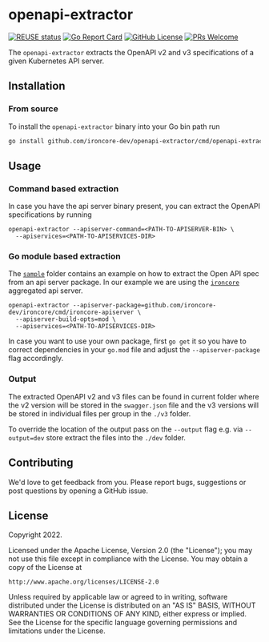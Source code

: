 # openapi-extractor

[![REUSE status](https://api.reuse.software/badge/github.com/ironcore-dev/openapi-extractor)](https://api.reuse.software/info/github.com/ironcore-dev/openapi-extractor)
[![Go Report Card](https://goreportcard.com/badge/github.com/ironcore-dev/openapi-extractor)](https://goreportcard.com/report/github.com/ironcore-dev/openapi-extractor)
[![GitHub License](https://img.shields.io/static/v1?label=License&message=Apache-2.0&color=blue)](LICENSE)
[![PRs Welcome](https://img.shields.io/badge/PRs-welcome-brightgreen.svg)](https://makeapullrequest.com)

The `openapi-extractor` extracts the OpenAPI v2 and v3 specifications of a given Kubernetes API server.

## Installation

### From source

To install the `openapi-extractor` binary into your Go bin path run

```bash
go install github.com/ironcore-dev/openapi-extractor/cmd/openapi-extractor@main
```

## Usage

### Command based extraction

In case you have the api server binary present, you can extract the OpenAPI specifications by running

```shell
openapi-extractor --apiserver-command=<PATH-TO-APISERVER-BIN> \
  --apiservices=<PATH-TO-APISERVICES-DIR>
```

### Go module based extraction

The [`sample`](/sample) folder contains an example on how to extract the Open API spec from an api server package. In 
our example we are using the [`ironcore`](https://github.com/ironcore-dev/ironcore) aggregated api server.

```shell
openapi-extractor --apiserver-package=github.com/ironcore-dev/ironcore/cmd/ironcore-apiserver \
  --apiserver-build-opts=mod \
  --apiservices=<PATH-TO-APISERVICES-DIR>
```

In case you want to use your own package, first `go get` it so you have to correct dependencies in your `go.mod` file and
adjust the `--apiserver-package` flag accordingly.

### Output

The extracted OpenAPI v2 and v3 files can be found in current folder where the v2 version will be stored in the `swagger.json`
file and the v3 versions will be stored in individual files per group in the `./v3` folder.

To override the location of the output pass on the `--output` flag e.g. via `--output=dev` store extract the files into
the `./dev` folder.

## Contributing

We'd love to get feedback from you. Please report bugs, suggestions or post questions by opening a GitHub issue.

## License

Copyright 2022.

Licensed under the Apache License, Version 2.0 (the "License");
you may not use this file except in compliance with the License.
You may obtain a copy of the License at

    http://www.apache.org/licenses/LICENSE-2.0

Unless required by applicable law or agreed to in writing, software
distributed under the License is distributed on an "AS IS" BASIS,
WITHOUT WARRANTIES OR CONDITIONS OF ANY KIND, either express or implied.
See the License for the specific language governing permissions and
limitations under the License.
